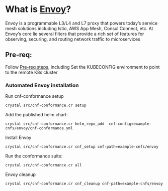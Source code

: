 # What is [Envoy](https://www.envoyproxy.io/)?
Envoy is a programmable L3/L4 and L7 proxy that powers today’s service mesh 
solutions including Istio, AWS App Mesh, Consul Connect, etc. At Envoy’s core 
lie several filters that provide a rich set of features for observing, securing, 
and routing network traffic to microservices

## Pre-req:
Follow [Pre-req steps](https://github.com/cncf/cnf-conformance/blob/main/INSTALL.md#prerequisites), including
Set the KUBECONFIG environment to point to the remote K8s cluster

### Automated Envoy installation
Run cnf-conformance setup 
```
crystal src/cnf-conformance.cr setup
```

Add the published helm chart: 
```
crystal src/cnf-conformance.cr helm_repo_add  cnf-config=example-cnfs/envoy/cnf-conformance.yml
```

Install Envoy 
```
crystal src/cnf-conformance.cr cnf_setup cnf-path=example-cnfs/envoy
```

Run the conformance suite: 
```
crystal src/cnf-conformance.cr all
```

Envoy cleanup
```
crystal src/cnf-conformance.cr cnf_cleanup cnf-path=example-cnfs/envoy
```
  

